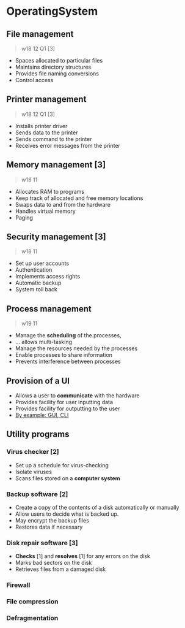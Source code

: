 # OperatingSystem

## File management
> w18 12 Q1 \[3\]
- Spaces allocated to particular files
- Maintains directory structures
- Provides file naming conversions
- Control access

## Printer management
> w18 12 Q1 \[3\]
- Installs printer driver
- Sends data to the printer
- Sends command to the printer
- Receives error messages from the printer

## Memory management \[3\]
> w18 11
- Allocates RAM to programs
- Keep track of allocated and free memory locations
- Swaps data to and from the hardware
- Handles virtual memory
- Paging

## Security management \[3\]
> w18 11
- Set up user accounts
- Authentication
- Implements access rights
- Automatic backup
- System roll back

## Process management
> w19 11
- Manage the **scheduling** of the processes,
- ... allows multi-tasking
- Manage the resources needed by the processes
- Enable processes to share information
- Prevents interference between processes

## Provision of a UI
- Allows a user to **communicate** with the hardware
- Provides facility for user inputting data
- Provides facility for outputting to the user
- <u>By example: GUI, CLI</u>

## Utility programs

### Virus checker \[2\]
- Set up a schedule for virus-checking
- Isolate viruses
- Scans files stored on a **computer system**

### Backup software \[2\]
- Create a copy of the contents of a disk automatically or manually
- Allow users to decide what is backed up.
- May encrypt the backup files
- Restores data if necessary

### Disk repair software \[3\]
- **Checks** \[1\] and **resolves** \[1\] for any errors on the disk
- Marks bad sectors on the disk
- Retrieves files from a damaged disk

### Firewall

### File compression

### Defragmentation